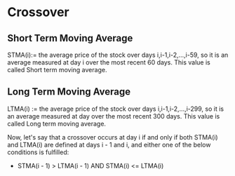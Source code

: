 # Crossover

## Short Term Moving Average
STMA(i):= the average price of the stock over days i,i-1,i-2,...,i-59, so it is an average measured at day i over the most recent 60 days. This value is called Short term moving average.

## Long Term Moving Average
LTMA(i) := the average price of the stock over days i,i-1,i-2,...,i-299, so it is an average measured at day  over the most recent 300 days. This value is called Long term moving average.

Now, let's say that a crossover occurs at day i if and only if both STMA(i) and LTMA(i)  are defined at days i - 1 and i, and either one of the below conditions is fulfilled: 

* STMA(i - 1) > LTMA(i - 1) AND STMA(i) <= LTMA(i)